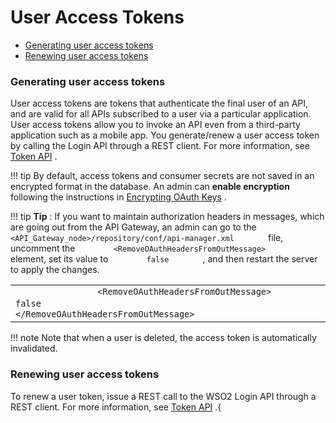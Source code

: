 # User Access Tokens

-   [Generating user access tokens](#UserAccessTokens-Generatinguseraccesstokens)
-   [Renewing user access tokens](#UserAccessTokens-Renewinguseraccesstokens)

### Generating user access tokens

User access tokens are tokens that authenticate the final user of an API, and are valid for all APIs subscribed to a user via a particular application. User access tokens allow you to invoke an API even from a third-party application such as a mobile app. You generate/renew a user access token by calling the Login API through a REST client. For more information, see [Token API](https://docs.wso2.com/display/AM300/Token+API) .

!!! tip
By default, access tokens and consumer secrets are not saved in an encrypted format in the database. An admin can **enable encryption** following the instructions in [Encrypting OAuth Keys](https://docs.wso2.com/display/AM210/Encrypting+OAuth+Keys) .

!!! tip
**Tip** : If you want to maintain authorization headers in messages, which are going out from the API Gateway, an admin can go to the `         <API_Gateway_node>/repository/conf/api-manager.xml        ` file, uncomment the `         <RemoveOAuthHeadersFromOutMessage>        ` element, set its value to `         false        ` , and then restart the server to apply the changes.

|                                                                                                                                                                                       |
|---------------------------------------------------------------------------------------------------------------------------------------------------------------------------------------|
| `                 <RemoveOAuthHeadersFromOutMessage>                ` `                 false                ` `                 </RemoveOAuthHeadersFromOutMessage>                ` |

!!! note
Note that when a user is deleted, the access token is automatically invalidated.


### Renewing user access tokens

To renew a user token, issue a REST call to the WSO2 Login API through a REST client. For more information, see [Token API](https://docs.wso2.com/display/AM300/Token+API) .{


